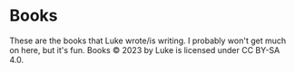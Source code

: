 # Books
These are the books that Luke wrote/is writing. I probably won't get much on here, but it's fun.  Books © 2023 by Luke is licensed under CC BY-SA 4.0.
